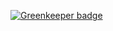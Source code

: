 
[![Greenkeeper badge](https://badges.greenkeeper.io/anilpdv/todo-app-node.svg)](https://greenkeeper.io/)
